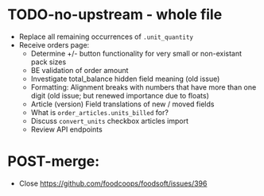 # TODO-no-upstream - whole file
- Replace all remaining occurrences of `.unit_quantity`
- Receive orders page:
  * Determine +/- button functionality for very small or non-existant pack sizes
  * BE validation of order amount
  * Investigate total_balance hidden field meaning (old issue)
  * Formatting: Alignment breaks with numbers that have more than one digit (old issue; but renewed importance due to floats)
  * Article (version) Field translations of new / moved fields
  * What is `order_articles.units_billed` for?
  * Discuss `convert_units` checkbox articles import
  * Review API endpoints

# POST-merge:

* Close https://github.com/foodcoops/foodsoft/issues/396
